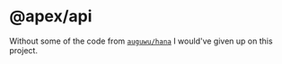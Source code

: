# @apex/api

Without some of the code from [`auguwu/hana`](https://github.com/auguwu/hana) I would've given up on this project.